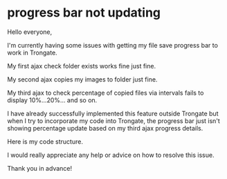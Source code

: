 # progress bar not updating

Hello everyone,

I'm currently having some issues with getting my file save progress bar to work in Trongate.

My first ajax check folder exists works fine just fine.

My second ajax copies my images to folder just fine. 
 
My third ajax to check percentage of copied files via intervals fails to display 10%...20%... and so on.
  
I have already successfully implemented this feature outside Trongate but when I try to incorporate my code into Trongate, the progress bar just isn't showing percentage update based on my third ajax progress details. 

Here is my code structure.

I would really appreciate any help or advice on how to resolve this issue.

Thank you in advance!
